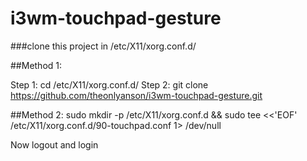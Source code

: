 # i3wm-touchpad-gesture

###clone this project in /etc/X11/xorg.conf.d/


##Method 1:

Step 1: cd /etc/X11/xorg.conf.d/
Step 2: git clone https://github.com/theonlyanson/i3wm-touchpad-gesture.git


##Method 2:
sudo mkdir -p /etc/X11/xorg.conf.d && sudo tee <<'EOF' /etc/X11/xorg.conf.d/90-touchpad.conf 1> /dev/null

Now logout and login
